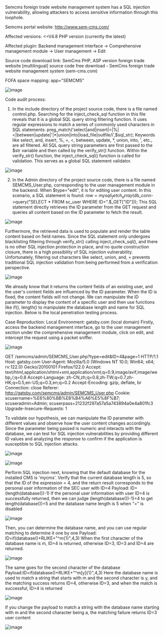 Semcms foreign trade website management system has a SQL injection vulnerability, allowing attackers to access sensitive information through this loophole.

Semcms portal website: http://www.sem-cms.com/

Affected versions: <=V4.8 PHP version (currently the latest)

Affected plugin: Backend management interface -> Comprehensive management module -> User management -> Edit

Source code download link: SemCms PHP, ASP version foreign trade website [multilingual] source code free download - SemCms foreign trade website management system (sem-cms.com)

FOFA space mapping: app="SEMCMS"

![image](https://github.com/gatsby2003/Semcms/assets/135791683/c1c5f490-e1ca-4fbd-84ef-b0a3b9bc2a56)

Code audit process:
1. In the include directory of the project source code, there is a file named control.php. Searching for the inject_check_sql function in this file reveals that it is a global SQL query string filtering function. It uses regular expressions to match a series of commonly used characters in SQL statements: preg_match('select|and|insert|=|%|<|between|update|\'|\*|union|into|load_file|outfile/i',$sql_str);
Keywords like select, and, insert, %, =, <, between, update, *, union, into, ', etc., are all filtered. All SQL query string parameters are first passed to the $str variable and then called by the verify_str() function. Within the verify_str() function, the inject_check_sql() function is called for validation. This serves as a global SQL statement validator.

![image](https://github.com/gatsby2003/Semcms/assets/135791683/0a1ee01e-b5dc-4ab3-b05d-2cec03af8f81)

2. In the Admin directory of the project source code, there is a file named SEMCMS_User.php, corresponding to the user management module in the backend. When $type="edit", it is for editing user content. In this scenario, a SQL statement is found: $row = mysqli_fetch_array($db_conn->query("SELECT * FROM sc_user WHERE ID=".$_GET["ID"]));
This SQL statement directly retrieves the ID parameter from the GET request and queries all content based on the ID parameter to fetch the result.

![image](https://github.com/gatsby2003/Semcms/assets/135791683/5007ae1e-ebf9-461e-b15e-1b8741bf043b)

Furthermore, the retrieved data is used to populate and render the table content based on field names. Since the SQL statement only undergoes blacklisting filtering through verify_str() calling inject_check_sql(), and there is no other SQL injection protection in place, and no quote construction closure, there is a high possibility of SQL injection vulnerability. Unfortunately, filtering out characters like select, union, and, = prevents traditional SQL injection validation from being performed from a verification perspective.

![image](https://github.com/gatsby2003/Semcms/assets/135791683/39b30337-e16d-4c96-8cae-d519d0b5452b)

We already know that it returns the content fields of an existing user, and the user's content fields are influenced by the ID parameter. When the ID is fixed, the content fields will not change. We can manipulate the ID parameter to display the content of a specific user and then use functions like if(), length() to manipulate the database length and name for SQL injection. Below is the local penetration testing process.

Case Reproduction:
Local Environment: gatsby.com (local domain)
Firstly, access the backend management interface, go to the user management section under the comprehensive management module, click on edit, and intercept the request using a packet sniffer.

![image](https://github.com/gatsby2003/Semcms/assets/135791683/665d88bf-1ec7-499e-a0fd-d1ea936ab0dd)

GET /semcms/admin/SEMCMS_User.php?type=edit&ID=4&page=1 HTTP/1.1
Host: gatsby.com
User-Agent: Mozilla/5.0 (Windows NT 10.0; Win64; x64; rv:122.0) Gecko/20100101 Firefox/122.0
Accept: text/html,application/xhtml+xml,application/xml;q=0.9,image/avif,image/webp,*/*;q=0.8
Accept-Language: zh-CN,zh;q=0.8,zh-TW;q=0.7,zh-HK;q=0.5,en-US;q=0.3,en;q=0.2
Accept-Encoding: gzip, deflate, br
Connection: close
Referer: http://gatsby.com/semcms/admin/SEMCMS_User.php
Cookie: scusername=%E6%80%BB%E8%B4%A6%E5%8F%B7; scuseradmin=Admin; scuserpass=21232f297a57a5a743894a0e4a801fc3
Upgrade-Insecure-Requests: 1

To validate our hypothesis, we can manipulate the ID parameter with different values and observe how the user content changes accordingly. Since the parameter being passed is numeric and interacts with the database, we can test for SQL injection vulnerabilities by providing different ID values and analyzing the response to confirm if the application is susceptible to SQL injection attacks.

![image](https://github.com/gatsby2003/Semcms/assets/135791683/ab4aac3d-54f4-4421-8ffa-6e22274b8779)

![image](https://github.com/gatsby2003/Semcms/assets/135791683/cc9d573d-f703-4391-ae84-2c13d44c44a5)

Perform SQL injection next, knowing that the default database for the installed CMS is 'mycms'.
Verify that the current database length is 5, so that the ID of the expression = 4, and the return result corresponds to the personal user information of the SEC user with ID=4
Payload: ID=(length(database())-1) 
If the personal user information with user ID=4 is successfully returned, then we can judge (length(database())-1)=4 to get length(database())=5 and the database name length is 5 when "=" is disabled

![image](https://github.com/gatsby2003/Semcms/assets/135791683/267ccc3b-00e6-46a7-a76c-de29176389b0)

Then, you can determine the database name, and you can use regular matching to determine it one by one
Payload: ID=if(database()+RLIKE+"^m{1}",4,3)
When the first character of the database name is m, ID=4 is returned, otherwise ID=3, ID=3 and ID=4 are returned.

![image](https://github.com/gatsby2003/Semcms/assets/135791683/93e9d391-4e6f-412f-888a-0b240013de9e)

The same goes for the second character of the database
Payload:ID=if(database()+RLIKE+"^m[y]{1}",4,3)
Here the database name is used to match a string that starts with m and the second character is y, and the matching success returns ID=4, otherwise ID=3, and when the match is successful, ID=4 is returned

![image](https://github.com/gatsby2003/Semcms/assets/135791683/ace89938-3068-484c-b5d6-292441e90be3)

If you change the payload to match a string with the database name starting with m and the second character being a, the matching failure returns ID=3 user content

![image](https://github.com/gatsby2003/Semcms/assets/135791683/375e2251-adf1-4ae5-ab04-391c8b9dcc08)

